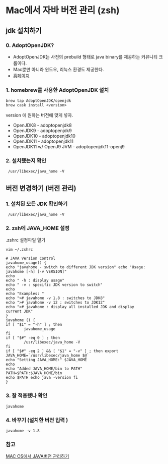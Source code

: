 # Mac에서 자바 버전 관리 (zsh)

## jdk 설치하기 

### 0. AdoptOpenJDK?
- AdoptOpenJDK는 사전의 prebuild 형태로 java binary를 제공하는 커뮤니티 크룹이다. 
- Mac뿐만 아니라 윈도우, 리눅스 환경도 제공한다. 
- [홈페이지](https://adoptopenjdk.net/)

### 1. homebrew를 사용한 AdoptOpenJDK 설치 
~~~
brew tap AdoptOpenJDK/openjdk
brew cask install <version>
~~~

version 에  원하는 버전에 맞게 넣자. 
- OpenJDK8 - adoptopenjdk8
- OpenJDK9 - adoptopenjdk9
- OpenJDK10 - adoptopenjdk10
- OpenJDK11 - adoptopenjdk11
- OpenJDK11 w/ OpenJ9 JVM - adoptopenjdk11-openj9


### 2. 설치됐는지 확인 
~~~
 /usr/libexec/java_home -V
~~~


## 버전 변경하기 (버전 관리)

### 1. 설치된 모든 JDK  확인하기 
~~~
 /usr/libexec/java_home -V
~~~

### 2. zsh에 JAVA_HOME 설정

.zshrc 설정파일 열기
~~~
vim ~/.zshrc
~~~
  

~~~
# JAVA Version Control 
javahome_usage() { 
echo "javahome - switch to different JDK version" echo "Usage: javahome [-h] [-v VERSION]" 
echo 
echo " -h : display usage" 
echo " -v : specific JDK version to switch" 
echo 
echo "Examples: " 
echo "># javahome -v 1.8 : switches to JDK8" 
echo "># javahome -v 12 : switches to JDK12" 
echo "># javahome : display all installed JDK and display 
current JDK" 
} 
javahome () { 
if [ "$1" = "-h" ] ; then 
        javahome_usage 
fi 
if [ "$#" -eq 0 ] ; then 
        /usr/libexec/java_home -V 
fi 
if [ "$#" -eq 2 ] && [ "$1" = "-v" ] ; then export JAVA_HOME=`/usr/libexec/java_home $@` 
echo "Setting JAVA_HOME:" $JAVA_HOME 
echo 
echo "Added JAVA_HOME/bin to PATH"                        PATH=$PATH:$JAVA_HOME/bin 
echo $PATH echo java -version fi 
}
~~~


### 3. 잘 적용됐나 확인

~~~
javahome
~~~

### 4. 바꾸기 (설치한 버전 입력 )
~~~
javahome -v 1.8 
~~~

### 참고 
[MAC OS에서 JAVA버전 관리하기](https://woolbro.tistory.com/2)